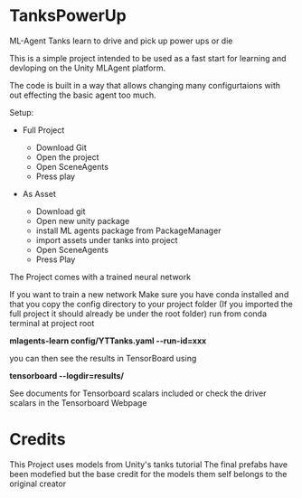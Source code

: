 # TanksPowerUp
ML-Agent Tanks learn to drive and pick up power ups or die


This is a simple project intended to be used as a fast start for learning and devloping on the Unity MLAgent platform.

The code is built in a way that allows changing many configurtaions with out effecting the basic agent too much.

Setup:
* Full Project 
  * Download Git 
  * Open the project 
  * Open SceneAgents 
  * Press play 
  
  
* As Asset 
  * Download git
  * Open new unity package 
  * install ML agents package from PackageManager 
  * import assets under tanks into project 
  * Open SceneAgents 
  * Press Play
  
The Project comes with a trained neural network

If you want to train a new network 
Make sure you have conda installed 
and that you copy the config directory to your project folder (If you imported the full project it should already be under the root folder)
run from conda terminal at project root 

**mlagents-learn config/YTTanks.yaml --run-id=xxx**

you can then see the results in TensorBoard  using 

**tensorboard --logdir=results/**

See documents for Tensorboard scalars included or check the driver scalars in the Tensorboard Webpage


# Credits
This Project uses models from Unity's tanks tutorial 
The final prefabs have been modefied but the base credit for the models them self belongs to the original creator 



